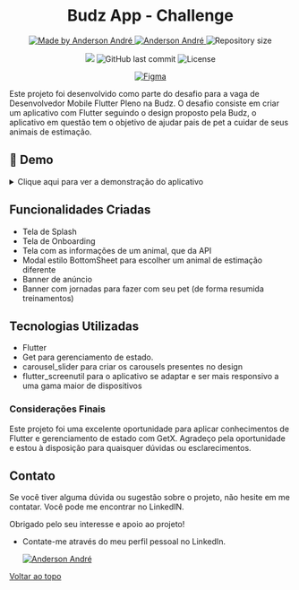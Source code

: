 <h1 align="center">Budz App - Challenge</h1>

<p align="center">
  <a href="https://github.com/Anderson-Andre-P/BudzTest">
    <img alt="Made by Anderson André" src="https://img.shields.io/badge/-Github-3D7BF7?style=for-the-badge&logo=Github&logoColor=white&link=https://github.com/Anderson-Andre-P" />
  </a>
  <a href="https://www.linkedin.com/in/anderson-andre-pereira/">
      <img alt="Anderson André" src="https://img.shields.io/badge/-Anderson%20André-3D7BF7?style=for-the-badge&logo=Linkedin&logoColor=white" />
   </a>
  <img alt="Repository size" src="https://img.shields.io/github/repo-size/Anderson-Andre-P/BudzTest?style=for-the-badge&label=Repo%20Size:&labelColor=3D7BF7&color=3D7BF7">
  </p>

  <p align="center">
    <img src="https://img.shields.io/badge/Budz_Test-09.08.2024-3D7BF7?style=for-the-badge&labelColor=3D7BF7">
    <img alt="GitHub last commit" src="https://img.shields.io/github/last-commit/Anderson-Andre-P/BudzTest?style=for-the-badge&label=last%20commit:&labelColor=3D7BF7&color=3D7BF7">
    <img alt="License" src="https://img.shields.io/badge/license-NONE-3D7BF7?style=for-the-badge&labelColor=3D7BF7&color=3D7BF7">
</p>

<p align="center">
  <a href="https://www.figma.com/design/XZu31jLnZOkiUQuHt3wyr7/Home-Modified?node-id=1-309&t=FDIva0Z2wr0rQVab-1">
    <img alt="Figma" src="https://img.shields.io/badge/-Design_no_Figma-3D7BF7?style=for-the-badge&logo=figma&logoColor=white&link=https://www.figma.com/file/ASMDdAUXSnRKAo3ch6vPAQ/VibraGuard?type=design&node-id=1%3A2&mode=design&t=18IICEUM5IEuoqDM-1" />
  </a>
</p>

Este projeto foi desenvolvido como parte do desafio para a vaga de Desenvolvedor Mobile Flutter Pleno na Budz. O desafio consiste em criar um aplicativo com Flutter seguindo o design proposto pela Budz, o aplicativo em questão tem o objetivo de ajudar pais de pet a cuidar de seus animais de estimação.

## :link: Demo

<details>

<summary>Clique aqui para ver a demonstração do aplicativo</summary>

|            Home Page             |
| :------------------------------: |
| ![Home Page](/demo/BudzApp.jpeg) |

Obs: Na pasta "demo" tem um vídeo mostrando o funcionamento do aplicativo.

</details>

## Funcionalidades Criadas

- Tela de Splash
- Tela de Onboarding
- Tela com as informações de um animal, que da API
- Modal estilo BottomSheet para escolher um animal de estimação diferente
- Banner de anúncio
- Banner com jornadas para fazer com seu pet (de forma resumida treinamentos)

## Tecnologias Utilizadas

- Flutter
- Get para gerenciamento de estado.
- carousel_slider para criar os carousels presentes no design
- flutter_screenutil para o aplicativo se adaptar e ser mais responsivo a uma gama maior de dispositivos

### Considerações Finais

Este projeto foi uma excelente oportunidade para aplicar conhecimentos de Flutter e gerenciamento de estado com GetX. Agradeço pela oportunidade e estou à disposição para quaisquer dúvidas ou esclarecimentos.

## Contato

Se você tiver alguma dúvida ou sugestão sobre o projeto, não hesite em me contatar. Você pode me encontrar no LinkedIN.

Obrigado pelo seu interesse e apoio ao projeto!

- Contate-me através do meu perfil pessoal no LinkedIn.

  <a href="https://www.linkedin.com/in/anderson-andre-pereira/">
  <img alt="Anderson André" src="https://img.shields.io/badge/-Anderson%20André-3D7BF7?style=for-the-badge&logo=Linkedin&logoColor=white" />
  </a>

<a href="#top">Voltar ao topo</a>
